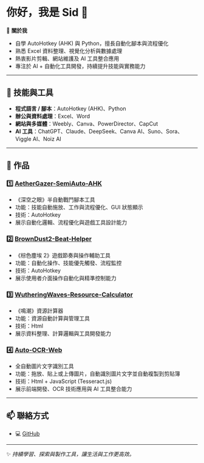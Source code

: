 # 你好，我是 Sid 👋

 🎯 **關於我**
-  自學 AutoHotkey (AHK) 與 Python，擅長自動化腳本與流程優化  
-  熟悉 Excel 資料整理、視覺化分析與數據處理  
-  熱衷影片剪輯、網站維護及 AI 工具整合應用  
-  專注於 AI + 自動化工具開發，持續提升技能與實務能力  

---

## 🔧 技能與工具
- **程式語言 / 腳本**：AutoHotkey (AHK)、Python  
- **辦公與資料處理**：Excel、Word  
- **網站與多媒體**：Weebly、Canva、PowerDirector、CapCut  
- **AI 工具**：ChatGPT、Claude、DeepSeek、Canva AI、Suno、Sora、Viggle AI、Noiz AI

---

## 📂 作品
### 1️⃣ [AetherGazer-SemiAuto-AHK](https://github.com/Sid-1996/AetherGazer-SemiAuto-AHK)  
- 《深空之眼》半自動戰鬥腳本工具  
- 功能：技能自動施放、工作與流程優化、GUI 狀態顯示  
- 技術：AutoHotkey  
- 展示自動化邏輯、流程優化與遊戲工具設計能力  

### 2️⃣ [BrownDust2-Beat-Helper](https://github.com/Sid-1996/BrownDust2-Beat-Helper)  
- 《棕色塵埃 2》遊戲節奏與操作輔助工具  
- 功能：自動化操作、技能優先觸發、流程監控  
- 技術：AutoHotkey  
- 展示使用者介面操作自動化與精準控制能力  

### 3️⃣ [WutheringWaves-Resource-Calculator](https://github.com/Sid-1996/WutheringWaves-Resource-Calculator)  
- 《鳴潮》資源計算器  
- 功能：資源自動計算與管理工具  
- 技術：Html  
- 展示資料整理、計算邏輯與工具開發能力  

### 4️⃣ [Auto-OCR-Web](https://github.com/Sid-1996/auto-ocr-web)  
- 全自動圖片文字識別工具  
- 功能：拖放、貼上或上傳圖片，自動識別圖片文字並自動複製到剪貼簿  
- 技術：Html + JavaScript (Tesseract.js)  
- 展示前端開發、OCR 技術應用與 AI 工具整合能力  

---

## 📫 聯絡方式
- 💻 [GitHub](https://github.com/Sid-1996)  

---

✨ *持續學習、探索與製作工具，讓生活與工作更高效。*
